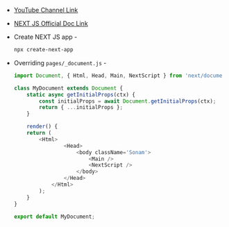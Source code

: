 - [YouTube Channel Link](https://www.youtube.com/@geekyshows)

- [NEXT JS Official Doc Link](https://nextjs.org/)

- Create NEXT JS app -

    ```bash
    npx create-next-app
    ```

- Overriding `pages/_document.js` -
    ```javascript
    import Document, { Html, Head, Main, NextScript } from 'next/document';

    class MyDocument extends Document {
        static async getInitialProps(ctx) {
            const initialProps = await Document.getInitialProps(ctx);
            return { ...initialProps };
        }

        render() {
        return (
            <Html>
                    <Head>
                        <body className='Sonam'>
                            <Main />
                            <NextScript />
                        </body>
                    </Head>
                </Html>
            );
        }
    }

    export default MyDocument;
    ```